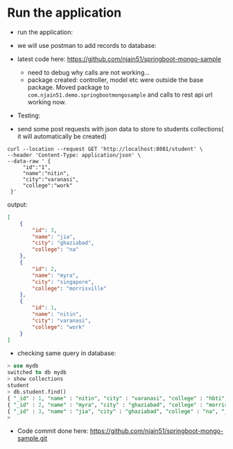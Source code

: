 
# Run the application

- run the application:

- we will use postman to add records to database:
- latest code here: https://github.com/njain51/springboot-mongo-sample
  - need to debug why calls are not working... 
  - package created: controller, model etc were outside the base package. Moved package  to  `com.njain51.demo.springbootmongosample` and calls to rest api url working now.

- Testing:
- send some post requests with json data to store to students collections( it will automatically be created)
```text
curl --location --request GET 'http://localhost:8081/student' \
--header 'Content-Type: application/json' \
--data-raw ' {
     "id":"1",
     "name":"nitin",
     "city":"varanasi",
     "college":"work"
 }'
```
 
output:
```json
[
    {
        "id": 3,
        "name": "jia",
        "city": "ghaziabad",
        "college": "na"
    },
    {
        "id": 2,
        "name": "myra",
        "city": "singapore",
        "college": "morrisville"
    },
    {
        "id": 1,
        "name": "nitin",
        "city": "varanasi",
        "college": "work"
    }
]
```

- checking same query in database:
```sql
> use mydb
switched to db mydb
> show collections
student
> db.student.find()
{ "_id" : 1, "name" : "nitin", "city" : "varanasi", "college" : "hbti", "_class" : "com.njain51.demo.springbootmongosample.model.Student" }
{ "_id" : 2, "name" : "myra", "city" : "ghaziabad", "college" : "morrisville", "_class" : "com.njain51.demo.springbootmongosample.model.Student" }
{ "_id" : 3, "name" : "jia", "city" : "ghaziabad", "college" : "na", "_class" : "com.njain51.demo.springbootmongosample.model.Student" }
>

```

- Code commit done here: https://github.com/njain51/springboot-mongo-sample.git